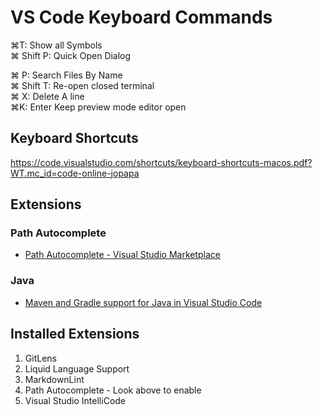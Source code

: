 # VS Code Keyboard Commands

⌘T: Show all Symbols \
⌘ Shift P: Quick Open Dialog 

⌘ P:  Search Files By Name \
⌘ Shift T: Re-open closed terminal \
⌘ X: Delete A line \
⌘K: Enter Keep preview mode editor open

## Keyboard Shortcuts

<https://code.visualstudio.com/shortcuts/keyboard-shortcuts-macos.pdf?WT.mc_id=code-online-jopapa>

## Extensions

### Path Autocomplete

- [Path Autocomplete - Visual Studio Marketplace](https://marketplace.visualstudio.com/items?itemName=ionutvmi.path-autocomplete)

### Java

- [Maven and Gradle support for Java in Visual Studio Code](https://code.visualstudio.com/docs/java/java-build)

## Installed Extensions

1. GitLens
2. Liquid Language Support
3. MarkdownLint
4. Path Autocomplete - Look above to enable
5. Visual Studio IntelliCode